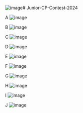 ![image](https://github.com/kaniz-codes/Junior-CP-Contest-2024/assets/138873297/8ce62c7e-d682-4549-a7dc-c8676fa87f58)# Junior-CP-Contest-2024

A
![image](https://github.com/kaniz-codes/Junior-CP-Contest-2024/assets/138873297/37a6efba-e5fe-4780-8d3a-0a94d139cb5e)

B
![image](https://github.com/kaniz-codes/Junior-CP-Contest-2024/assets/138873297/b3f75506-e628-4627-99cd-e33e2d23d0fc)

C
![image](https://github.com/kaniz-codes/Junior-CP-Contest-2024/assets/138873297/dc3a9950-5338-41ca-a825-4ab6314987b2)

D
![image](https://github.com/kaniz-codes/Junior-CP-Contest-2024/assets/138873297/9870b302-c515-440d-8116-1281070c00c1)

E
![image](https://github.com/kaniz-codes/Junior-CP-Contest-2024/assets/138873297/5a0eec37-10ba-44e6-b16f-12a7b27a34f0)

F
![image](https://github.com/kaniz-codes/Junior-CP-Contest-2024/assets/138873297/61425889-8579-4953-aa48-0d49dbea8239)

G
![image](https://github.com/kaniz-codes/Junior-CP-Contest-2024/assets/138873297/ee23bdf6-74e5-45eb-84ac-f1e209e8f529)

H
![image](https://github.com/kaniz-codes/Junior-CP-Contest-2024/assets/138873297/7ac7bf1d-2ed8-4b98-b8cb-f845934165dc)

I
![image](https://github.com/kaniz-codes/Junior-CP-Contest-2024/assets/138873297/746d8af3-8717-45a0-a8af-0d962a130cbb)

J
![image](https://github.com/kaniz-codes/Junior-CP-Contest-2024/assets/138873297/05f66b71-dc2e-4898-8e1f-5626663ff020)

